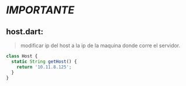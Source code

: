 # *IMPORTANTE*
## host.dart:
>modificar ip del host a la ip de la maquina donde corre el servidor.
```js
class Host {
  static String getHost() {
    return '10.11.8.125';
  }
}
```